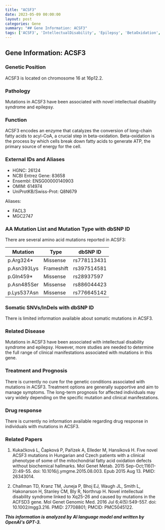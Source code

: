 ```yaml
---
title: "ACSF3"
date: 2023-05-09 00:00:00
layout: post
categories: Gene
summary: "## Gene Information: ACSF3"
tags: ['ACSF3', 'IntellectualDisability', 'Epilepsy', 'BetaOxidation', 'Mutation', 'Treatment', 'Prognosis', 'DrugResponse']
---
```


## Gene Information: ACSF3

### Genetic Position

ACSF3 is located on chromosome 16 at 16p12.2.

### Pathology

Mutations in ACSF3 have been associated with novel intellectual disability syndrome and epilepsy.

### Function

ACSF3 encodes an enzyme that catalyzes the conversion of long-chain fatty acids to acyl-CoA, a crucial step in beta-oxidation. Beta-oxidation is the process by which cells break down fatty acids to generate ATP, the primary source of energy for the cell. 

### External IDs and Aliases

- HGNC: 26124
- NCBI Entrez Gene: 83658
- Ensembl: ENSG00000140903
- OMIM: 614974
- UniProtKB/Swiss-Prot: Q8N679

Aliases: 
- FACL3
- MGC2747

### AA Mutation List and Mutation Type with dbSNP ID

There are several amino acid mutations reported in ACSF3:

| Mutation | Type | dbSNP ID |
| --- | --- | --- |
| p.Arg324* | Missense | rs778113431 |
| p.Asn393Lys | Frameshift | rs397514581 |
| p.Gln459* | Missense | rs28937597 |
| p.Asn485Ser | Missense | rs886044423 |
| p.Lys537Asn | Missense | rs776645142 |

### Somatic SNVs/InDels with dbSNP ID

There is limited information available about somatic mutations in ACSF3.

### Related Disease

Mutations in ACSF3 have been associated with intellectual disability syndrome and epilepsy. However, more studies are needed to determine the full range of clinical manifestations associated with mutations in this gene.

### Treatment and Prognosis

There is currently no cure for the genetic conditions associated with mutations in ACSF3. Treatment options are generally supportive and aim to manage symptoms. The long-term prognosis for affected individuals may vary widely depending on the specific mutation and clinical manifestations.

### Drug response

There is currently no information available regarding drug response in individuals with mutations in ACSF3.

### Related Papers

1. Kukačková L, Čapková P, Pařízek A, Elleder M, Hansíková H. Five novel ACSF3 mutations in Hungarian and Czech patients with a clinical phenotype of some of the mitochondrial fatty acid oxidation defects without biochemical hallmarks. Mol Genet Metab. 2015 Sep-Oct;116(1-2):49-55. doi: 10.1016/j.ymgme.2015.08.003. Epub 2015 Aug 13. PMID: 26343014.

2. Challman TD, Kranz TM, Juneja P, Bhoj EJ, Waugh JL, Smith L, Hakonarson H, Stanley CM, Bly R, Northrup H. Novel intellectual disability syndrome linked to Xq25-26 and caused by mutations in the ACFSD3 gene. Mol Genet Genomic Med. 2016 Jul 6;4(5):549-557. doi: 10.1002/mgg3.216. PMID: 27708801; PMCID: PMC5045122.

**_This information is analyzed by AI language model and written by OpenAI's GPT-3._**